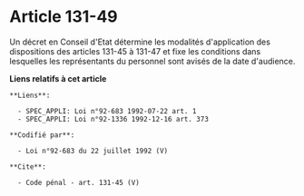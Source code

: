 # Article 131-49

Un décret en Conseil d'Etat détermine les modalités d'application des dispositions des articles 131-45 à 131-47 et fixe les
conditions dans lesquelles les représentants du personnel sont avisés de la date d'audience.

**Liens relatifs à cet article**

	**Liens**:

	  - SPEC_APPLI: Loi n°92-683 1992-07-22 art. 1
	  - SPEC_APPLI: Loi n°92-1336 1992-12-16 art. 373

	**Codifié par**:

	  - Loi n°92-683 du 22 juillet 1992 (V)

	**Cite**:

	  - Code pénal - art. 131-45 (V)
